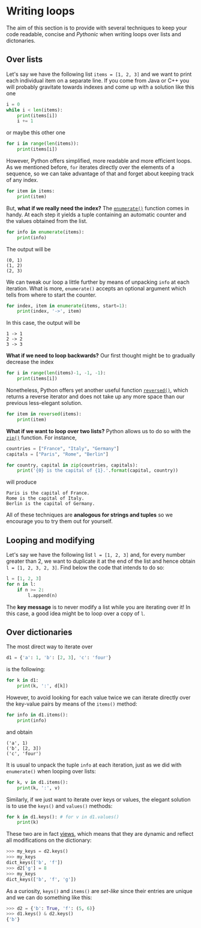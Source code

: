# Writing loops

The aim of this section is to provide with several techniques to keep your code readable, concise and _Pythonic_ when writing loops over lists and dictonaries.

## Over lists

Let's say we have the following list `items = [1, 2, 3]` and we want to print each individual item on a separate line. If you come from Java or C++ you will probably gravitate towards indexes and come up with a solution like this one

```python
i = 0
while i < len(items):
    print(items[i])
    i += 1
```

or maybe this other one

```python
for i in range(len(items)):
    print(items[i])
```

However, Python offers simplified, more readable and more efficient loops. As we mentioned before, `for` iterates directly over the elements of a sequence, so we can take advantage of that and forget about keeping track of any index.

```python
for item in items:
    print(item)
```

But, **what if we really need the index?** The [`enumerate()`](https://docs.python.org/3/library/functions.html#enumerate) function comes in handy. At each step it yields a tuple containing an automatic counter and the values obtained from the list.

```python
for info in enumerate(items):
    print(info)
```

The output will be

```
(0, 1)
(1, 2)
(2, 3)
```

We can tweak our loop a little further by means of unpacking `info` at each iteration. What is more, `enumerate()` accepts an optional argument which tells from where to start the counter.

```python
for index, item in enumerate(items, start=1):
    print(index, '->', item)
```

In this case, the output will be

```
1 -> 1
2 -> 2
3 -> 3
```

**What if we need to loop backwards?** Our first thought might be to gradually decrease the index

```python
for i in range(len(items)-1, -1, -1):
    print(items[i])
```

Nonetheless, Python offers yet another useful function [`reversed()`](https://docs.python.org/3/library/functions.html#reversed), which returns a reverse iterator and does not take up any more space than our previous less-elegant solution.

```python
for item in reversed(items):
    print(item)
```

**What if we want to loop over two lists?** Python allows us to do so with the [`zip()`](https://docs.python.org/3.3/library/functions.html#zip) function. For instance,

```python
countries = ["France", "Italy", "Germany"]
capitals = ["Paris", "Rome", "Berlin"]

for country, capital in zip(countries, capitals):
    print('{0} is the capital of {1}.'.format(capital, country))
```

will produce

```
Paris is the capital of France.
Rome is the capital of Italy.
Berlin is the capital of Germany.
```

All of these techniques are **analogous for strings and tuples** so we encourage you to try them out for yourself.

## Looping and modifying

Let's say we have the following list `l = [1, 2, 3]` and, for every number greater than 2, we want to duplicate it at the end of the list and hence obtain `l = [1, 2, 3, 2, 3]`. Find below the code that intends to do so:

```python
l = [1, 2, 3]
for n in l:
    if n >= 2:
        l.append(n)
```

<!-- ⚡ -->

The **key message** is to never modify a list while you are iterating over it! In this case, a good idea might be to loop over a copy of `l`.

## Over dictionaries

The most direct way to iterate over

```python
d1 = {'a': 1, 'b': [2, 3], 'c': 'four'}
```

is the following:

```python
for k in d1:
    print(k, ':', d[k])
```

However, to avoid looking for each value twice we can iterate directly over the key-value pairs by means of the `items()` method:

```python
for info in d1.items():
    print(info)
```

and obtain

```
('a', 1)
('b', [2, 3])
('c', 'four')
```

It is usual to unpack the tuple `info` at each iteration, just as we did with `enumerate()` when looping over lists:

```python
for k, v in d1.items():
    print(k, ':', v)
```

Similarly, if we just want to iterate over keys or values, the elegant solution is to use the `keys()` and `values()` methods:

```python
for k in d1.keys(): # for v in d1.values()
    print(k)
```

These two are in fact [views](https://docs.python.org/3/library/stdtypes.html#dict-views), which means that they are dynamic and reflect all modifications on the dictionary:

```python
>>> my_keys = d2.keys()
>>> my_keys
dict_keys(['b', 'f'])
>>> d2['g'] = 8
>>> my_keys
dict_keys(['b', 'f', 'g'])
```

As a curiosity, `keys()` and `items()` are _set-like_ since their entries are unique and we can do something like this:

```python
>>> d2 = {'b': True, 'f': (5, 6)}
>>> d1.keys() & d2.keys()
{'b'}
```

<Autors autors="adell"/>
